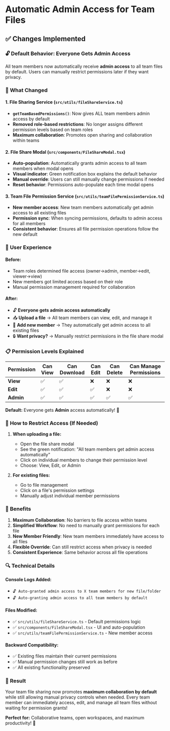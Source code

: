 # Automatic Admin Access for Team Files

## ✅ Changes Implemented

### 🔓 **Default Behavior: Everyone Gets Admin Access**

All team members now automatically receive **admin access** to all team files by default. Users can manually restrict permissions later if they want privacy.

### 📁 **What Changed**

#### 1. **File Sharing Service** (`src/utils/fileShareService.ts`)
- **`getTeamBasedPermissions()`**: Now gives ALL team members admin access by default
- **Removed role-based restrictions**: No longer assigns different permission levels based on team roles
- **Maximum collaboration**: Promotes open sharing and collaboration within teams

#### 2. **File Share Modal** (`src/components/FileShareModal.tsx`)
- **Auto-population**: Automatically grants admin access to all team members when modal opens
- **Visual indicator**: Green notification box explains the default behavior
- **Manual override**: Users can still manually change permissions if needed
- **Reset behavior**: Permissions auto-populate each time modal opens

#### 3. **Team File Permission Service** (`src/utils/teamFilePermissionService.ts`)
- **New member access**: New team members automatically get admin access to all existing files
- **Permission sync**: When syncing permissions, defaults to admin access for all members
- **Consistent behavior**: Ensures all file permission operations follow the new default

### 🎯 **User Experience**

#### **Before:**
- Team roles determined file access (owner→admin, member→edit, viewer→view)
- New members got limited access based on their role
- Manual permission management required for collaboration

#### **After:**
- 🔓 **Everyone gets admin access automatically**
- 📤 **Upload a file** → All team members can view, edit, and manage it
- 👥 **Add new member** → They automatically get admin access to all existing files
- 🔒 **Want privacy?** → Manually restrict permissions in the file share modal

### 📋 **Permission Levels Explained**

| Permission | Can View | Can Download | Can Edit | Can Delete | Can Manage Permissions |
|------------|----------|--------------|----------|------------|----------------------|
| **View** | ✅ | ✅ | ❌ | ❌ | ❌ |
| **Edit** | ✅ | ✅ | ✅ | ❌ | ❌ |
| **Admin** | ✅ | ✅ | ✅ | ✅ | ✅ |

**Default:** Everyone gets **Admin** access automatically! 🎉

### 🔧 **How to Restrict Access (If Needed)**

1. **When uploading a file:**
   - Open the file share modal
   - See the green notification: "All team members get admin access automatically"
   - Click on individual members to change their permission level
   - Choose: View, Edit, or Admin

2. **For existing files:**
   - Go to file management
   - Click on a file's permission settings
   - Manually adjust individual member permissions

### 🚀 **Benefits**

1. **Maximum Collaboration**: No barriers to file access within teams
2. **Simplified Workflow**: No need to manually grant permissions for each file
3. **New Member Friendly**: New team members immediately have access to all files
4. **Flexible Override**: Can still restrict access when privacy is needed
5. **Consistent Experience**: Same behavior across all file operations

### 🔍 **Technical Details**

#### **Console Logs Added:**
- `🔓 Auto-granted admin access to X team members for new file/folder`
- `🔓 Auto-granting admin access to all team members by default`

#### **Files Modified:**
- ✅ `src/utils/fileShareService.ts` - Default permissions logic
- ✅ `src/components/FileShareModal.tsx` - UI and auto-population
- ✅ `src/utils/teamFilePermissionService.ts` - New member access

#### **Backward Compatibility:**
- ✅ Existing files maintain their current permissions
- ✅ Manual permission changes still work as before
- ✅ All existing functionality preserved

### 🎉 **Result**

Your team file sharing now promotes **maximum collaboration by default** while still allowing manual privacy controls when needed. Every team member can immediately access, edit, and manage all team files without waiting for permission grants!

**Perfect for:** Collaborative teams, open workspaces, and maximum productivity! 🚀
